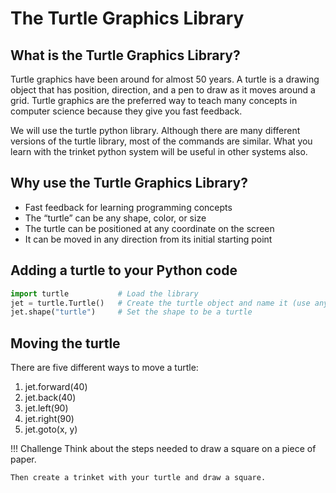 
# The Turtle Graphics Library

## What is the Turtle Graphics Library?

Turtle graphics have been around for almost 50 years. A turtle is a drawing object that has position, direction, and a pen to draw as it moves around a grid. Turtle graphics are the preferred way to teach many concepts in computer science because they give you fast feedback.

We will use the turtle python library. Although there are many different versions of the turtle library, most of the commands are similar. What you learn with the trinket python system will be useful in other systems also.

## Why use the Turtle Graphics Library?

* Fast feedback for learning programming concepts
* The “turtle” can be any shape, color, or size
* The turtle can be positioned at any coordinate on the screen
* It can be moved in any direction from its initial starting point

## Adding a turtle to your Python code
```python
import turtle           # Load the library
jet = turtle.Turtle()   # Create the turtle object and name it (use any name)
jet.shape("turtle")     # Set the shape to be a turtle
```

## Moving the turtle

There are five different ways to move a turtle:

1. jet.forward(40)
1. jet.back(40)
1. jet.left(90)
1. jet.right(90)
1. jet.goto(x, y)

!!! Challenge
    Think about the steps needed to draw a square on a piece of paper.

    Then create a trinket with your turtle and draw a square.

